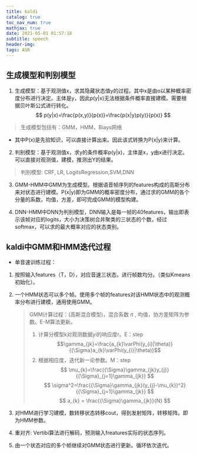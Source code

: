 ```yaml
---
title: kaldi
catalog: true
toc_nav_num: true
mathjax: true
date: 2021-05-01 01:57:18
subtitle: speech
header-img:
tags: ASR
---
```



## 生成模型和判别模型

1. 生成模型：基于观测值x，求其隐藏状态值y的过程。其中x是由o以某种概率密度分布进行决定。主体是y，因此p(y|x)无法根据条件概率直接建模。需要根据贝叶斯公式进行转化。
$$
p(y|x)=\frac{p(x,y)}{p(x)}=\frac{p(x|y)p(y)}{p(x)}
$$
    
> 生成模型包括有：GMM，HMM，Biays网络

- 其中P(x)是先验知识，可以直接计算出来。因此该式转换为P(x|y)来计算。

2. 判别模型：基于观测值x，求y的条件概率p(y|x)，主体是x，y由x进行决定。可以直接对观测值，建模，推测出Y的结果。

> 判别模型:
> CRF, LR, LogitsRegression,SVM,DNN

3. GMM-HMM中GMM为生成模型。根据语音帧序列的features构成的高斯分布来对状态进行建模。P(x|y)即为GMM的概率密度分布，通过求的GMM的各个分量的系数，均值，方差，即可完成GMM的模型构建。

4. DNN-HMM中DNN为判别模型，DNN输入是每一帧的40features，输出即表示该帧对应的logits，大小为决策树合并聚类的三状态的个数，经过softmax，可以求的最大概率对应的状态类别。



## kaldi中GMM和HMM迭代过程
- 单音速训练过程：
1. 按照输入features（T，D），对应音速三状态，进行帧数均分。（类似Kmeans初始化）。
2. 一个HMM状态可以多个帧。使用多个帧的features对该HMM状态中的观测概率分布进行建模，通用使用GMM。
   
    > GMM计算过程：(高斯混合模型)，混合系数 $\pi$ , 均值，协方差矩阵为参数。E-M算法更新。 
    > 1. 计算分模型k对观测数据yi的响应度r。E：step
    $$\gamma_{jk}=\frac{a_{k}\varPhi(y_{i}|\theta)}{{\Sigma}a_{k}\varPhi(y_{i}|\theta)}$$
    > 2. 根据相应度，迭代新一论参数。M：step
    $$ \mu_{k}=\frac{{\Sigma}\gamma_{jk}y_{j}}{{\Sigma}_{j=1}\gamma_{jk}} $$
    $$ \sigma^2=\frac{{\Sigma}\gamma_{jk}(y_{j}-\mu_{k})^2}{{\Sigma}_{j=1}\gamma_{jk}} $$
    $$ a_{k} = \frac{{\Sigma}\gamma_{jk}}{N} $$

3. 对HMM进行学习建模，数转移状态转移cout，得到发射矩阵，转移矩阵。即为HMM参数。
4. 重对齐: Vertibi算法进行解码，预测输入freatures实际的状态序列。
5. 由一个状态对应的多个帧继续对GMM状态进行更新。循环依次迭代。

  